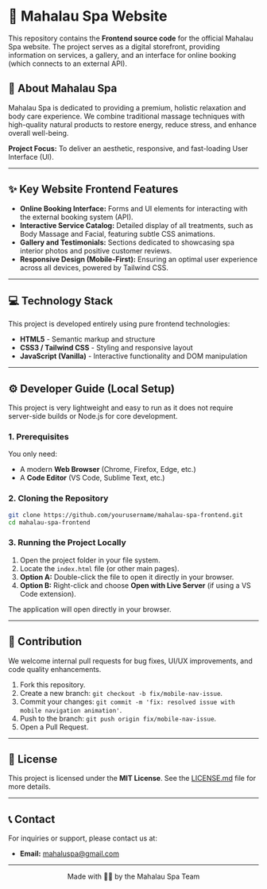 # 🌸 Mahalau Spa Website

This repository contains the **Frontend source code** for the official Mahalau Spa website. The project serves as a digital storefront, providing information on services, a gallery, and an interface for online booking (which connects to an external API).

## 🌟 About Mahalau Spa

Mahalau Spa is dedicated to providing a premium, holistic relaxation and body care experience. We combine traditional massage techniques with high-quality natural products to restore energy, reduce stress, and enhance overall well-being.

**Project Focus:** To deliver an aesthetic, responsive, and fast-loading User Interface (UI).

---

## ✨ Key Website Frontend Features

- **Online Booking Interface:** Forms and UI elements for interacting with the external booking system (API).
- **Interactive Service Catalog:** Detailed display of all treatments, such as Body Massage and Facial, featuring subtle CSS animations.
- **Gallery and Testimonials:** Sections dedicated to showcasing spa interior photos and positive customer reviews.
- **Responsive Design (Mobile-First):** Ensuring an optimal user experience across all devices, powered by Tailwind CSS.

---

## 💻 Technology Stack

This project is developed entirely using pure frontend technologies:

- **HTML5** - Semantic markup and structure
- **CSS3 / Tailwind CSS** - Styling and responsive layout
- **JavaScript (Vanilla)** - Interactive functionality and DOM manipulation

---

## ⚙️ Developer Guide (Local Setup)

This project is very lightweight and easy to run as it does not require server-side builds or Node.js for core development.

### 1. Prerequisites

You only need:
- A modern **Web Browser** (Chrome, Firefox, Edge, etc.)
- A **Code Editor** (VS Code, Sublime Text, etc.)

### 2. Cloning the Repository

```bash
git clone https://github.com/yourusername/mahalau-spa-frontend.git
cd mahalau-spa-frontend
```

### 3. Running the Project Locally

1. Open the project folder in your file system.
2. Locate the `index.html` file (or other main pages).
3. **Option A:** Double-click the file to open it directly in your browser.
4. **Option B:** Right-click and choose **Open with Live Server** (if using a VS Code extension).

The application will open directly in your browser.

---

## 🤝 Contribution

We welcome internal pull requests for bug fixes, UI/UX improvements, and code quality enhancements.

1. Fork this repository.
2. Create a new branch: `git checkout -b fix/mobile-nav-issue`.
3. Commit your changes: `git commit -m 'fix: resolved issue with mobile navigation animation'`.
4. Push to the branch: `git push origin fix/mobile-nav-issue`.
5. Open a Pull Request.

---

## 📄 License

This project is licensed under the **MIT License**. See the [LICENSE.md](LICENSE.md) file for more details.

---

## 📞 Contact

For inquiries or support, please contact us at:
- **Email:** mahaluspa@gmail.com

---

<div align="center">
  <p>Made with 💆‍♀️ by the Mahalau Spa Team</p>
</div>
